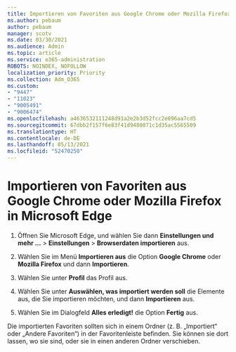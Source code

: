 ```yaml
---
title: Importieren von Favoriten aus Google Chrome oder Mozilla Firefox in Microsoft Edge
ms.author: pebaum
author: pebaum
manager: scotv
ms.date: 03/30/2021
ms.audience: Admin
ms.topic: article
ms.service: o365-administration
ROBOTS: NOINDEX, NOFOLLOW
localization_priority: Priority
ms.collection: Adm_O365
ms.custom:
- "9447"
- "11023"
- "9005491"
- "9006474"
ms.openlocfilehash: a4636532111248d91a2e2b3d52fcc2e896aa7cd5
ms.sourcegitcommit: 67dbb2f157f6e83f41d9480071c1d35ac5565509
ms.translationtype: HT
ms.contentlocale: de-DE
ms.lasthandoff: 05/13/2021
ms.locfileid: "52470250"
---
```

# <a name="import-favorites-from-google-chrome-or-mozilla-firefox-to-microsoft-edge"></a>Importieren von Favoriten aus Google Chrome oder Mozilla Firefox in Microsoft Edge

1. Öffnen Sie Microsoft Edge, und wählen Sie dann **Einstellungen und mehr ...** > **Einstellungen** > **Browserdaten importieren** aus.

1. Wählen Sie im Menü **Importieren aus** die Option **Google Chrome** oder **Mozilla Firefox** und dann **Importieren**.

1. Wählen Sie unter **Profil** das Profil aus.

1. Wählen Sie unter **Auswählen, was importiert werden soll** die Elemente aus, die Sie importieren möchten, und dann **Importieren** aus.

1. Wählen Sie im Dialogfeld **Alles erledigt!** die Option **Fertig** aus.

Die importierten Favoriten sollten sich in einem Ordner (z. B. „Importiert“ oder „Andere Favoriten“) in der Favoritenleiste befinden. Sie können sie dort lassen, wo sie sind, oder sie in einen anderen Ordner verschieben.
